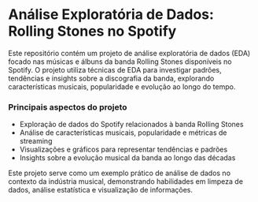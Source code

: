 # Análise Exploratória de Dados: Rolling Stones no Spotify

Este repositório contém um projeto de análise exploratória de dados (EDA) focado nas músicas e álbuns da banda Rolling Stones disponíveis no Spotify. O projeto utiliza técnicas de EDA para investigar padrões, tendências e insights sobre a discografia da banda, explorando características musicais, popularidade e evolução ao longo do tempo.

### Principais aspectos do projeto
- Exploração de dados do Spotify relacionados à banda Rolling Stones
- Análise de características musicais, popularidade e métricas de streaming
- Visualizações e gráficos para representar tendências e padrões
- Insights sobre a evolução musical da banda ao longo das décadas

Este projeto serve como um exemplo prático de análise de dados no contexto da indústria musical, demonstrando habilidades em limpeza de dados, análise estatística e visualização de informações.